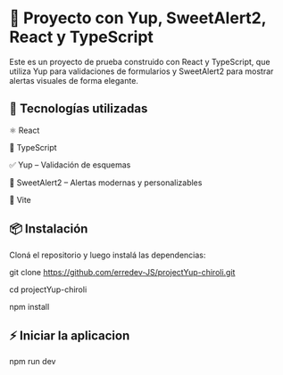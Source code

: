 # 🧪 Proyecto con Yup, SweetAlert2, React y TypeScript
Este es un proyecto de prueba construido con React y TypeScript, que utiliza Yup para validaciones de formularios y SweetAlert2 para mostrar alertas visuales de forma elegante.

## 🚀 Tecnologías utilizadas
⚛️ React

💬 TypeScript

✅ Yup – Validación de esquemas

🍬 SweetAlert2 – Alertas modernas y personalizables

🎯 Vite

## 📦 Instalación
Cloná el repositorio y luego instalá las dependencias:


git clone https://github.com/erredev-JS/projectYup-chiroli.git


cd projectYup-chiroli


npm install

## ⚡ Iniciar la aplicacion
npm run dev
